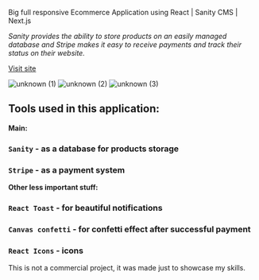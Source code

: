 Big full responsive Ecommerce Application using React | Sanity CMS | Next.js

*Sanity provides the ability to store products on an easily managed database and Stripe makes it easy to receive payments and track their status on their website.*

[Visit site](https://ecommerce-shop-xi.vercel.app/)

![unknown (1)](https://cdn.discordapp.com/attachments/503642512217341954/982352006188531782/unknown.png)
![unknown (2)](https://cdn.discordapp.com/attachments/503642512217341954/982352086874329128/unknown.png)
![unknown (3)](https://cdn.discordapp.com/attachments/503642512217341954/982352222341988352/unknown.png)

## Tools used in this application:

**Main:**
### `Sanity` - as a database for products storage
### `Stripe` - as a payment system
**Other less important stuff:**
### `React Toast` - for beautiful notifications 
### `Canvas confetti` - for confetti effect after successful payment
### `React Icons` - icons

This is not a commercial project, it was made just to showcase my skills.



